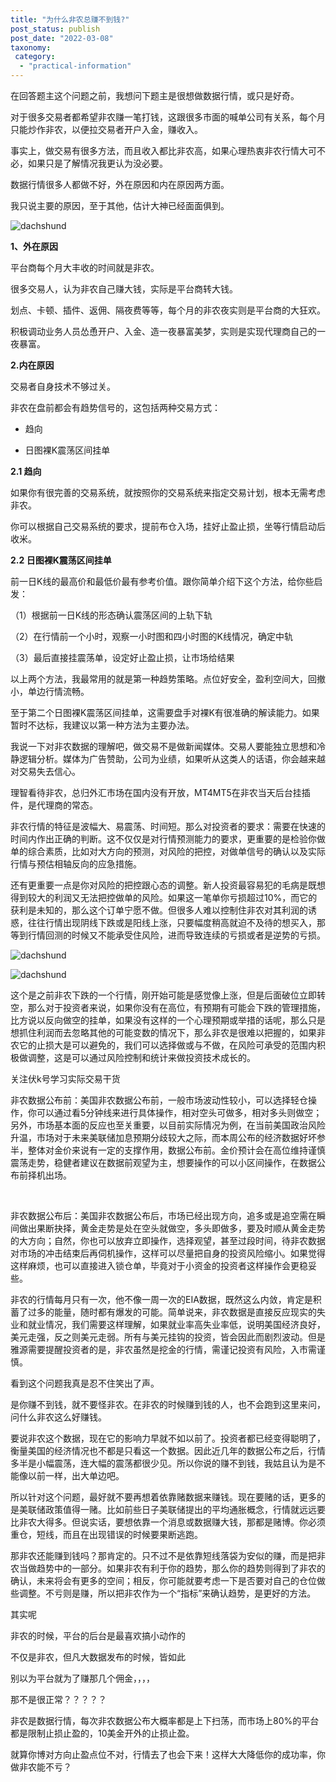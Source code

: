 ```yaml
---
title: "为什么非农总赚不到钱?"
post_status: publish
post_date: "2022-03-08"
taxonomy:
 category: 
  - "practical-information"
---
```


在回答题主这个问题之前，我想问下题主是很想做数据行情，或只是好奇。

对于很多交易者都希望非农赚一笔打钱，这跟很多市面的喊单公司有关系，每个月只能炒作非农，以便拉交易者开户入金，赚收入。

事实上，做交易有很多方法，而且收入都比非农高，如果心理热衷非农行情大可不必，如果只是了解情况我更认为没必要。

数据行情很多人都做不好，外在原因和内在原因两方面。

我只说主要的原因，至于其他，估计大神已经面面俱到。

![dachshund](https://cdn.fendou.la/funstoutiao/2020/12/152605630.jpg "timg.jpg")

**1、外在原因**

平台商每个月大丰收的时间就是非农。

很多交易人，认为非农自己赚大钱，实际是平台商转大钱。

划点、卡顿、插件、返佣、隔夜费等等，每个月的非农夜实则是平台商的大狂欢。

积极调动业务人员怂恿开户、入金、造一夜暴富美梦，实则是实现代理商自己的一夜暴富。

**2.内在原因**

交易者自身技术不够过关。

非农在盘前都会有趋势信号的，这包括两种交易方式：

- 趋向
    
- 日图裸K震荡区间挂单
    

**2.1 趋向**

如果你有很完善的交易系统，就按照你的交易系统来指定交易计划，根本无需考虑非农。 

你可以根据自己交易系统的要求，提前布仓入场，挂好止盈止损，坐等行情启动后收米。

**2.2 日图裸K震荡区间挂单**

前一日K线的最高价和最低价最有参考价值。跟你简单介绍下这个方法，给你些启发：

（1）根据前一日K线的形态确认震荡区间的上轨下轨

（2）在行情前一个小时，观察一小时图和四小时图的K线情况，确定中轨

（3）最后直接挂震荡单，设定好止盈止损，让市场给结果

以上两个方法，我最常用的就是第一种趋势策略。点位好安全，盈利空间大，回撤小，单边行情流畅。

至于第二个日图裸K震荡区间挂单，这需要盘手对裸K有很准确的解读能力。如果暂时不达标，我建议以第一种方法为主要办法。

我说一下对非农数据的理解吧，做交易不是做新闻媒体。交易人要能独立思想和冷静逻辑分析。媒体为广告赞助，公司为业绩，如果听从这类人的话语，你会越来越对交易失去信心。

理智看待非农，总归外汇市场在国内没有开放，MT4MT5在非农当天后台挂插件，是代理商的常态。

非农行情的特征是波幅大、易震荡、时间短。那么对投资者的要求：需要在快速的时间内作出正确的判断。这不仅仅是对行情预测能力的要求，更重要的是检验你做单的综合素质，比如对大方向的预测，对风险的把控，对做单信号的确认以及实际行情与预估相轴反向的应急措施。

还有更重要一点是你对风险的把控跟心态的调整。新人投资最容易犯的毛病是既想得到较大的利润又无法把控做单的风险。如果这一笔单你亏损超过10%，而它的获利是未知的，那么这个订单宁愿不做。但很多人难以控制住非农对其利润的诱惑，往往行情出现阴线下跌或是阳线上涨，只要幅度稍高就迫不及待的想买入，那等到行情回测的时候又不能承受住风险，进而导致连续的亏损或者是逆势的亏损。

  

![dachshund](https://cdn.fendou.la/funstoutiao/2020/12/170116003.jpg)

  

![dachshund](https://cdn.fendou.la/funstoutiao/2020/12/170115253.jpg)

这个是之前非农下跌的一个行情，刚开始可能是感觉像上涨，但是后面破位立即转空，那么对于投资者来说，如果你没有在高位，有预期有可能会下跌的管理措施，比方说以反向做空的挂单，如果没有这样的一个心理预期或举措的话呢，那么只是想抓住利润而去忽略其他的可能变数的情况下，那么非农是很难以把握的，如果非农它的止损大是可以避免的，我们可以选择做或与不做，在风险可承受的范围内积极做调整，这是可以通过风险控制和统计来做投资技术成长的。

关注伏k号学习实际交易干货

非农数据公布前：美国非农数据公布前，一般市场波动性较小，可以选择轻仓操作，你可以通过看5分钟线来进行具体操作，相对空头可做多，相对多头则做空；另外，市场基本面的反应也至关重要，以目前实际情况为例，在当前美国政治风险升温，市场对于未来美联储加息预期分歧较大之际，而本周公布的经济数据好坏参半，整体对金价来说有一定的支撑作用，数据公布前。金价预计会在高位维持谨慎震荡走势，稳健者建议在数据前观望为主，想要操作的可以小区间操作，在数据公布前择机出场。

​

非农数据公布后：美国非农数据公布后，市场已经出现方向，追多或是追空需在瞬间做出果断抉择，黄金走势是处在空头就做空，多头即做多，要及时顺从黄金走势的大方向；自然，你也可以放弃立即操作，选择观望，甚至过段时间，待非农数据对市场的冲击结束后再伺机操作，这样可以尽量把自身的投资风险缩小。如果觉得这样麻烦，也可以直接进入锁仓单，毕竟对于小资金的投资者这样操作会更稳妥些。

  

非农的行情每月只有一次，他不像一周一次的EIA数据，既然这么内敛，肯定是积蓄了过多的能量，随时都有爆发的可能。简单说来，非农数据是直接反应现实的失业和就业情况，我们需要这样理解，如果就业率高失业率低，说明美国经济良好，美元走强，反之则美元走弱。所有与美元挂钩的投资，皆会因此而剧烈波动。但是雅源需要提醒投资者的是，非农虽然是挖金的行情，需谨记投资有风险，入市需谨慎。

看到这个问题我真是忍不住笑出了声。

是你赚不到钱，就不要怪非农。在非农的时候赚到钱的人，也不会跑到这里来问，问什么非农这么好赚钱。

要说非农这个数据，现在它的影响力早就不如以前了。投资者都已经变得聪明了，衡量美国的经济情况也不都是只看这一个数据。因此近几年的数据公布之后，行情多半是小幅震荡，连大幅的震荡都很少见。所以你说的赚不到钱，我姑且认为是不能像以前一样，出大单边吧。

所以针对这个问题，最好就不要再想着依靠赌数据来赚钱。现在要赌的话，更多的是美联储政策值得一赌。比如前些日子美联储提出的平均通胀概念，行情就远远要比非农大得多。但说实话，要想依靠一个消息或数据赚大钱，那都是赌博。你必须重仓，短线，而且在出现错误的时候要果断逃跑。

那非农还能赚到钱吗？那肯定的。只不过不是依靠短线落袋为安似的赚，而是把非农当做趋势中的一部分。如果非农有利于你的趋势，那么你的趋势则得到了非农的确认，未来将会有更多的空间；相反，你可能就要考虑一下是否要对自己的仓位做些调整。不亏则是赚，所以把非农作为一个“指标”来确认趋势，是更好的方法。

其实呢

非农的时候，平台的后台是最喜欢搞小动作的

不仅是非农，但凡大数据发布的时候，皆如此​

别以为平台就为了赚那几个佣金，，，，​

那不是很正常？？？？？

非农是数据行情，每次非农数据公布大概率都是上下扫荡，而市场上80%的平台都是限制止损止盈的，10美金开外的止损止盈。

就算你博对方向止盈点位不对，行情去了也会下来！这样大大降低你的成功率，你做非农能不亏？
